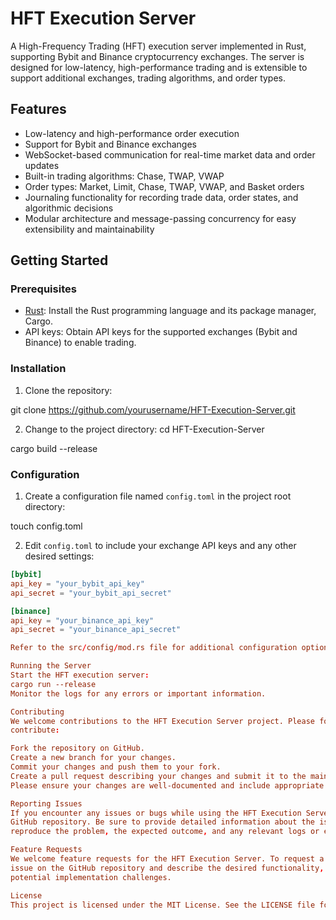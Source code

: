 # HFT Execution Server

A High-Frequency Trading (HFT) execution server implemented in Rust, supporting Bybit and Binance 
cryptocurrency exchanges. The server is designed for low-latency, high-performance trading and is 
extensible to support additional exchanges, trading algorithms, and order types.

## Features

- Low-latency and high-performance order execution
- Support for Bybit and Binance exchanges
- WebSocket-based communication for real-time market data and order updates
- Built-in trading algorithms: Chase, TWAP, VWAP
- Order types: Market, Limit, Chase, TWAP, VWAP, and Basket orders
- Journaling functionality for recording trade data, order states, and algorithmic decisions
- Modular architecture and message-passing concurrency for easy extensibility and maintainability

## Getting Started

### Prerequisites

- [Rust](https://www.rust-lang.org/tools/install): Install the Rust programming language and its 
package manager, Cargo.
- API keys: Obtain API keys for the supported exchanges (Bybit and Binance) to enable trading.

### Installation

1. Clone the repository:

git clone https://github.com/yourusername/HFT-Execution-Server.git

2. Change to the project directory:
cd HFT-Execution-Server

cargo build --release


### Configuration

1. Create a configuration file named `config.toml` in the project root directory:

touch config.toml


2. Edit `config.toml` to include your exchange API keys and any other desired settings:

```toml
[bybit]
api_key = "your_bybit_api_key"
api_secret = "your_bybit_api_secret"

[binance]
api_key = "your_binance_api_key"
api_secret = "your_binance_api_secret"

Refer to the src/config/mod.rs file for additional configuration options.

Running the Server
Start the HFT execution server:
cargo run --release
Monitor the logs for any errors or important information.

Contributing
We welcome contributions to the HFT Execution Server project. Please follow these steps to 
contribute:

Fork the repository on GitHub.
Create a new branch for your changes.
Commit your changes and push them to your fork.
Create a pull request describing your changes and submit it to the main repository.
Please ensure your changes are well-documented and include appropriate tests.

Reporting Issues
If you encounter any issues or bugs while using the HFT Execution Server, please open an issue on the 
GitHub repository. Be sure to provide detailed information about the issue, including steps to 
reproduce the problem, the expected outcome, and any relevant logs or error messages.

Feature Requests
We welcome feature requests for the HFT Execution Server. To request a new feature, please open an 
issue on the GitHub repository and describe the desired functionality, its benefits, and any 
potential implementation challenges.

License
This project is licensed under the MIT License. See the LICENSE file for details.


